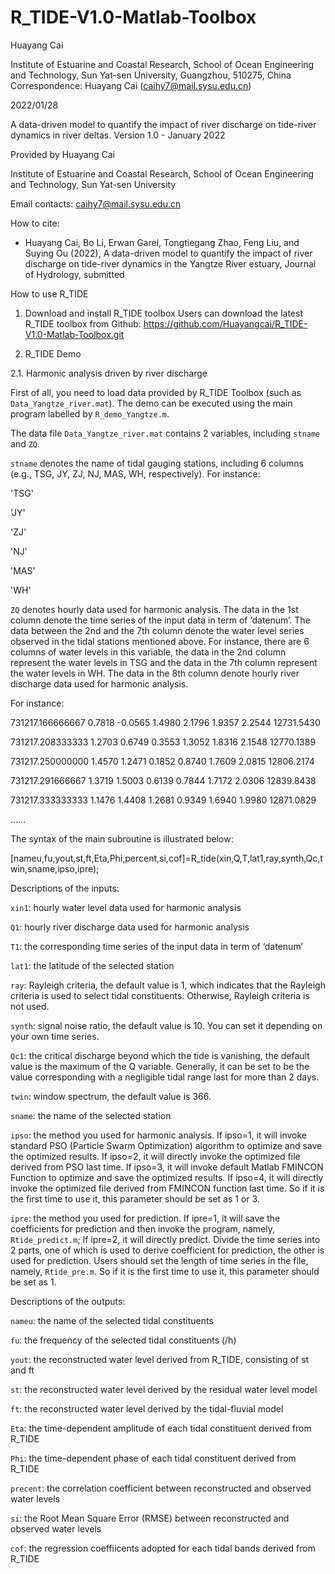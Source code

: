 # R_TIDE-V1.0-Matlab-Toolbox

Huayang Cai

Institute of Estuarine and Coastal Research, School of Ocean Engineering and Technology, Sun Yat-sen University, Guangzhou, 510275, China
Correspondence: Huayang Cai (caihy7@mail.sysu.edu.cn)

2022/01/28


A data-driven model to quantify the impact of river discharge on tide-river dynamics in river deltas.
Version 1.0 - January 2022

Provided by Huayang Cai

Institute of Estuarine and Coastal Research, School of Ocean Engineering and Technology, Sun Yat-sen University

Email contacts: caihy7@mail.sysu.edu.cn

How to cite:

- Huayang Cai, Bo Li, Erwan Garel, Tongtiegang Zhao, Feng Liu, and Suying Ou (2022), A data-driven model to quantify the impact of river discharge on tide-river dynamics in the Yangtze River estuary, Journal of Hydrology, submitted

How to use R_TIDE

1.	Download and install R_TIDE toolbox
Users can download the latest R_TIDE toolbox from Github:
https://github.com/Huayangcai/R_TIDE-V1.0-Matlab-Toolbox.git

2.	R_TIDE Demo

2.1.	Harmonic analysis driven by river discharge

First of all, you need to load data provided by R_TIDE Toolbox (such as `Data_Yangtze_river.mat`). The demo can be executed using the main program labelled by `R_demo_Yangtze.m`.

The data file `Data_Yangtze_river.mat` contains 2 variables, including `stname` and `ZQ`. 

`stname` denotes the name of tidal gauging stations, including 6 columns (e.g., TSG, JY, ZJ, NJ, MAS, WH, respectively). 
For instance:

'TSG'

'JY'

'ZJ'

'NJ'

'MAS'

'WH'

`ZQ` denotes hourly data used for harmonic analysis. The data in the 1st column denote the time series of the input data in term of ‘datenum’. The data between the 2nd and the 7th column denote the water level series observed in the tidal stations mentioned above. For instance, there are 6 columns of water levels in this variable, the data in the 2nd column represent the water levels in TSG and the data in the 7th column represent the water levels in WH. The data in the 8th column denote hourly river discharge data used for harmonic analysis.

For instance:

731217.166666667	0.7818	-0.0565	1.4980	2.1796	1.9357	2.2544	12731.5430

731217.208333333	1.2703	0.6749	0.3553	1.3052	1.8316	2.1548	12770.1389

731217.250000000	1.4570	1.2471	0.1852	0.8740	1.7609	2.0815	12806.2174

731217.291666667	1.3719	1.5003	0.6139	0.7844	1.7172	2.0306	12839.8438

731217.333333333	1.1476	1.4408	1.2681	0.9349	1.6940	1.9980	12871.0829

……




The syntax of the main subroutine is illustrated below:

[nameu,fu,yout,st,ft,Eta,Phi,percent,si,cof]=R_tide(xin,Q,T,lat1,ray,synth,Qc,twin,sname,ipso,ipre);

Descriptions of the inputs:

`xin1`: hourly water level data used for harmonic analysis

`Q1`: hourly river discharge data used for harmonic analysis

`T1`: the corresponding time series of the input data in term of ‘datenum’

`lat1`: the latitude of the selected station

`ray`: Rayleigh criteria, the default value is 1, which indicates that the Rayleigh criteria is used to select tidal constituents. Otherwise, Rayleigh criteria is not used.

`synth`: signal noise ratio, the default value is 10. You can set it depending on your own time series.

`Qc1`: the critical discharge beyond which the tide is vanishing, the default value is the maximum of the Q variable. Generally, it can be set to be the value corresponding with a negligible tidal range last for more than 2 days.

`twin`: window spectrum, the default value is 366.

`sname`: the name of the selected station

`ipso`: the method you used for harmonic analysis. If ipso=1, it will invoke standard PSO (Particle Swarm Optimization) algorithm to optimize and save the optimized results. If ipso=2, it will directly invoke the optimized file derived from PSO last time. If ipso=3, it will invoke default Matlab FMINCON Function to optimize and save the optimized results. If ipso=4, it will directly invoke the optimized file derived from FMINCON function last time. So if it is the first time to use it, this parameter should be set as 1 or 3.

`ipre`: the method you used for prediction. If ipre=1, it will save the coefficients for prediction and then invoke the program, namely, `Rtide_predict.m`; If ipre=2, it will directly predict. Divide the time series into 2 parts, one of which is used to derive coefficient for prediction, the other is used for prediction. Users should set the length of time series in the file, namely, `Rtide_pre.m`. So if it is the first time to use it, this parameter should be set as 1.

Descriptions of the outputs:

`nameu`: the name of the selected tidal constituents

`fu`: the frequency of the selected tidal constituents (/h)

`yout`: the reconstructed water level derived from R_TIDE, consisting of st and ft

`st`: the reconstructed water level derived by the residual water level model

`ft`: the reconstructed water level derived by the tidal-fluvial model

`Eta`: the time-dependent amplitude of each tidal constituent derived from R_TIDE

`Phi`: the time-dependent phase of each tidal constituent derived from R_TIDE

`precent`: the correlation coefficient between reconstructed and observed water levels

`si`: the Root Mean Square Error (RMSE) between reconstructed and observed water levels

`cof`: the regression coeffiicents adopted for each tidal bands derived from R_TIDE

